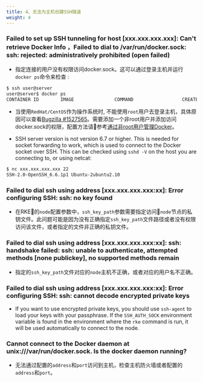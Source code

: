 ```yaml
---
title: 4、无法为主机创建SSH隧道
weight: 4
---
```


### Failed to set up SSH tunneling for host [xxx.xxx.xxx.xxx]: Can't retrieve Docker Info ，Failed to dial to /var/run/docker.sock: ssh: rejected: administratively prohibited (open failed)

- 指定连接的用户没有权限访问docker.sock。这可以通过登录主机并运行`docker ps`命令来检查 :

```bash
$ ssh user@server
user@server$ docker ps
CONTAINER ID        IMAGE               COMMAND                  CREATED             STATUS              PORTS                    NAMES
```

- 当使用`RedHat/CentOS`作为操作系统时, 不能使用`root`用户去登录主机，具体原因可以查看[Bugzilla #1527565](https://bugzilla.redhat.com/show_bug.cgi?id=1527565)。需要添加一个非root用户并添加访问docker.sock的权限，配置方法请参考[通过非root用户管理Docker](https://docs.docker.com/install/linux/linux-postinstall/#manage-docker-as-a-non-root-user)。

- SSH server version is not version 6.7 or higher. This is needed for socket forwarding to work, which is used to connect to the Docker socket over SSH. This can be checked using `sshd -V` on the host you are connecting to, or using netcat:

```bash
$ nc xxx.xxx.xxx.xxx 22
SSH-2.0-OpenSSH_6.6.1p1 Ubuntu-2ubuntu2.10
```

### Failed to dial ssh using address [xxx.xxx.xxx.xxx:xx]: Error configuring SSH: ssh: no key found

- 在RKE的`node`配置参数中，`ssh_key_path`参数需要指定访问`node`节点的私钥文件。此问题可能是因为没有正确指定`ssh_key_path`文件路径或者没有权限访问该文件，或者指定的文件非正确的私钥文件。

### Failed to dial ssh using address [xxx.xxx.xxx.xxx:xx]: ssh: handshake failed: ssh: unable to authenticate, attempted methods [none publickey], no supported methods remain

- 指定的`ssh_key_path`文件对应的`node`主机不正确，或者对应的用户名不正确。

### Failed to dial ssh using address [xxx.xxx.xxx.xxx:xx]: Error configuring SSH: ssh: cannot decode encrypted private keys

- If you want to use encrypted private keys, you should use `ssh-agent` to load your keys with your passphrase. If the `SSH_AUTH_SOCK` environment variable is found in the environment where the `rke` command is run, it will be used automatically to connect to the node.

### Cannot connect to the Docker daemon at unix:///var/run/docker.sock. Is the docker daemon running?

- 无法通过配置的`address`和`port`访问到主机，检查主机防火墙或者配置的`address`和`port`。
